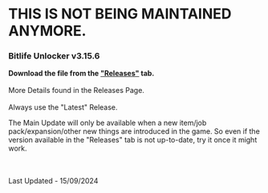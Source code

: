 # THIS IS NOT BEING MAINTAINED ANYMORE.


### Bitlife Unlocker v3.15.6

**Download the file from the ["Releases"](https://github.com/zeropse/bitlife-unlocker/releases/tag/3.15.6) tab.** <br><br> More Details found in the Releases Page. <br><br> Always use the "Latest" Release.


The Main Update will only be available when a new item/job pack/expansion/other new things are introduced in the game. So even if the version available in the "Releases" tab is not up-to-date, try it once it might work.

<br><br>
Last Updated - 15/09/2024
